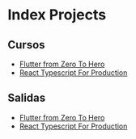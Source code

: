 # Index Projects

## Cursos

* [Flutter from Zero To Hero](Courses/Flutter_From_Zero_To_Hero/index.md)
* [React Typescript For Production](Courses/React_Typescript_For_Production/index.md)

## Salidas

* [Flutter from Zero To Hero](Courses/Flutter_From_Zero_To_Hero/index.md)
* [React Typescript For Production](Courses/React_Typescript_For_Production/index.md)
